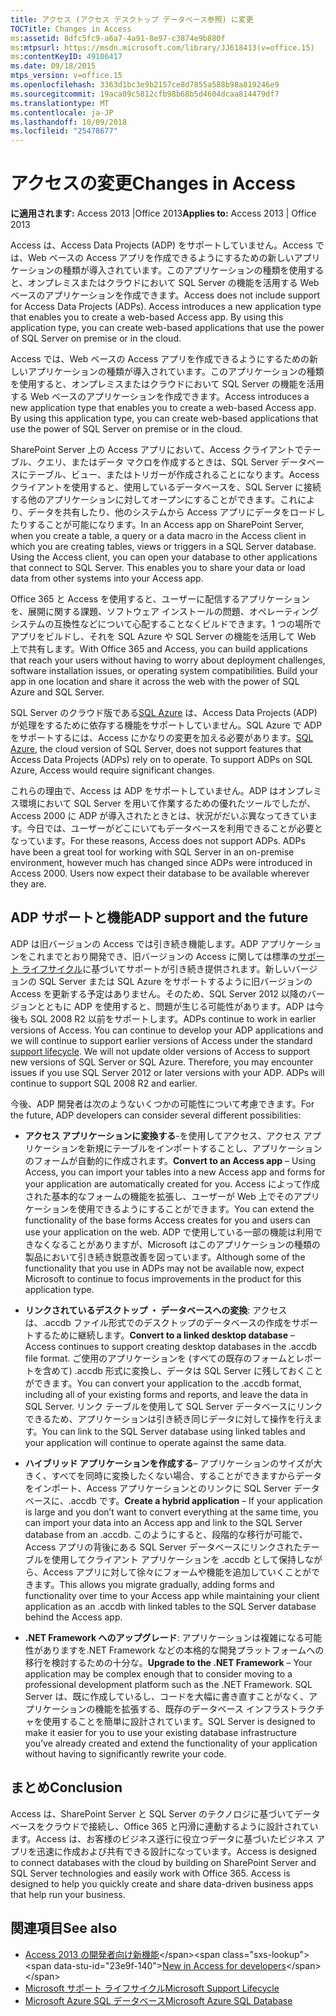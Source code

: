 ```yaml
---
title: アクセス (アクセス デスクトップ データベース参照) に変更
TOCTitle: Changes in Access
ms:assetid: 8dfc5fc9-a6a7-4a91-8e97-c3874e9b880f
ms:mtpsurl: https://msdn.microsoft.com/library/JJ618413(v=office.15)
ms:contentKeyID: 49106417
ms.date: 09/18/2015
mtps_version: v=office.15
ms.openlocfilehash: 3363d1bc3e9b2157ce8d7855a588b98a819246e9
ms.sourcegitcommit: 19aca09c5812cfb98b68b5d4604dcaa814479df7
ms.translationtype: MT
ms.contentlocale: ja-JP
ms.lasthandoff: 10/09/2018
ms.locfileid: "25478677"
---
```

# <a name="changes-in-access"></a><span data-ttu-id="23e9f-102">アクセスの変更</span><span class="sxs-lookup"><span data-stu-id="23e9f-102">Changes in Access</span></span>

<span data-ttu-id="23e9f-103">**に適用されます:** Access 2013 |Office 2013</span><span class="sxs-lookup"><span data-stu-id="23e9f-103">**Applies to:** Access 2013 | Office 2013</span></span>

<span data-ttu-id="23e9f-p101">Access は、Access Data Projects (ADP) をサポートしていません。Access では、Web ベースの Access アプリを作成できるようにするための新しいアプリケーションの種類が導入されています。このアプリケーションの種類を使用すると、オンプレミスまたはクラウドにおいて SQL Server の機能を活用する Web ベースのアプリケーションを作成できます。</span><span class="sxs-lookup"><span data-stu-id="23e9f-p101">Access does not include support for Access Data Projects (ADPs). Access introduces a new application type that enables you to create a web-based Access app. By using this application type, you can create web-based applications that use the power of SQL Server on premise or in the cloud.</span></span>

<span data-ttu-id="23e9f-p102">Access では、Web ベースの Access アプリを作成できるようにするための新しいアプリケーションの種類が導入されています。このアプリケーションの種類を使用すると、オンプレミスまたはクラウドにおいて SQL Server の機能を活用する Web ベースのアプリケーションを作成できます。</span><span class="sxs-lookup"><span data-stu-id="23e9f-p102">Access introduces a new application type that enables you to create a web-based Access app. By using this application type, you can create web-based applications that use the power of SQL Server on premise or in the cloud.</span></span>

<span data-ttu-id="23e9f-p103">SharePoint Server 上の Access アプリにおいて、Access クライアントでテーブル、クエリ、またはデータ マクロを作成するときは、SQL Server データベースにテーブル、ビュー、またはトリガーが作成されることになります。Access クライアントを使用すると、使用しているデータベースを、SQL Server に接続する他のアプリケーションに対してオープンにすることができます。これにより、データを共有したり、他のシステムから Access アプリにデータをロードしたりすることが可能になります。</span><span class="sxs-lookup"><span data-stu-id="23e9f-p103">In an Access app on SharePoint Server, when you create a table, a query or a data macro in the Access client in which you are creating tables, views or triggers in a SQL Server database. Using the Access client, you can open your database to other applications that connect to SQL Server. This enables you to share your data or load data from other systems into your Access app.</span></span>

<span data-ttu-id="23e9f-p104">Office 365 と Access を使用すると、ユーザーに配信するアプリケーションを、展開に関する課題、ソフトウェア インストールの問題、オペレーティング システムの互換性などについて心配することなくビルドできます。1 つの場所でアプリをビルドし、それを SQL Azure や SQL Server の機能を活用して Web 上で共有します。</span><span class="sxs-lookup"><span data-stu-id="23e9f-p104">With Office 365 and Access, you can build applications that reach your users without having to worry about deployment challenges, software installation issues, or operating system compatibilities. Build your app in one location and share it across the web with the power of SQL Azure and SQL Server.</span></span>

<span data-ttu-id="23e9f-p105">SQL Server のクラウド版である[SQL Azure](https://msdn.microsoft.com/library/azure/ee336279.aspx) は、Access Data Projects (ADP) が処理をするために依存する機能をサポートしていません。SQL Azure で ADP をサポートするには、Access にかなりの変更を加える必要があります。</span><span class="sxs-lookup"><span data-stu-id="23e9f-p105">[SQL Azure](https://msdn.microsoft.com/library/azure/ee336279.aspx), the cloud version of SQL Server, does not support features that Access Data Projects (ADPs) rely on to operate. To support ADPs on SQL Azure, Access would require significant changes.</span></span>

<span data-ttu-id="23e9f-p106">これらの理由で、Access は ADP をサポートしていません。ADP はオンプレミス環境において SQL Server を用いて作業するための優れたツールでしたが、Access 2000 に ADP が導入されたときとは、状況がだいぶ異なってきています。今日では、ユーザーがどこにいてもデータベースを利用できることが必要となっています。</span><span class="sxs-lookup"><span data-stu-id="23e9f-p106">For these reasons, Access does not support ADPs. ADPs have been a great tool for working with SQL Server in an on-premise environment, however much has changed since ADPs were introduced in Access 2000. Users now expect their database to be available wherever they are.</span></span>

## <a name="adp-support-and-the-future"></a><span data-ttu-id="23e9f-119">ADP サポートと機能</span><span class="sxs-lookup"><span data-stu-id="23e9f-119">ADP support and the future</span></span>

<span data-ttu-id="23e9f-p107">ADP は旧バージョンの Access では引き続き機能します。ADP アプリケーションをこれまでとおり開発でき、旧バージョンの Access に関しては標準の[サポート ライフサイクル](https://support.microsoft.com/gp/lifeselect)に基づいてサポートが引き続き提供されます。新しいバージョンの SQL Server または SQL Azure をサポートするように旧バージョンの Access を更新する予定はありません。そのため、SQL Server 2012 以降のバージョンとともに ADP を使用すると、問題が生じる可能性があります。ADP は今後も SQL 2008 R2 以前をサポートします。</span><span class="sxs-lookup"><span data-stu-id="23e9f-p107">ADPs continue to work in earlier versions of Access. You can continue to develop your ADP applications and we will continue to support earlier versions of Access under the standard [support lifecycle](https://support.microsoft.com/gp/lifeselect). We will not update older versions of Access to support new versions of SQL Server or SQL Azure. Therefore, you may encounter issues if you use SQL Server 2012 or later versions with your ADP. ADPs will continue to support SQL 2008 R2 and earlier.</span></span>

<span data-ttu-id="23e9f-125">今後、ADP 開発者は次のようないくつかの可能性について考慮できます。</span><span class="sxs-lookup"><span data-stu-id="23e9f-125">For the future, ADP developers can consider several different possibilities:</span></span>

- <span data-ttu-id="23e9f-126">**アクセス アプリケーションに変換する**-を使用してアクセス、アクセス アプリケーションを新規にテーブルをインポートすることし、アプリケーションのフォームが自動的に作成されます。</span><span class="sxs-lookup"><span data-stu-id="23e9f-126">**Convert to an Access app** – Using Access, you can import your tables into a new Access app and forms for your application are automatically created for you.</span></span> <span data-ttu-id="23e9f-127">Access によって作成された基本的なフォームの機能を拡張し、ユーザーが Web 上でそのアプリケーションを使用できるようにすることができます。</span><span class="sxs-lookup"><span data-stu-id="23e9f-127">You can extend the functionality of the base forms Access creates for you and users can use your application on the web.</span></span> <span data-ttu-id="23e9f-128">ADP で使用している一部の機能は利用できなくなることがありますが、Microsoft はこのアプリケーションの種類の製品において引き続き鋭意改善を図っています。</span><span class="sxs-lookup"><span data-stu-id="23e9f-128">Although some of the functionality that you use in ADPs may not be available now, expect Microsoft to continue to focus improvements in the product for this application type.</span></span>

- <span data-ttu-id="23e9f-129">**リンクされているデスクトップ ・ データベースへの変換**: アクセスは、.accdb ファイル形式でのデスクトップのデータベースの作成をサポートするために継続します。</span><span class="sxs-lookup"><span data-stu-id="23e9f-129">**Convert to a linked desktop database** – Access continues to support creating desktop databases in the .accdb file format.</span></span> <span data-ttu-id="23e9f-130">ご使用のアプリケーションを (すべての既存のフォームとレポートを含めて) .accdb 形式に変換し、データは SQL Server に残しておくことができます。</span><span class="sxs-lookup"><span data-stu-id="23e9f-130">You can convert your application to the .accdb format, including all of your existing forms and reports, and leave the data in SQL Server.</span></span> <span data-ttu-id="23e9f-131">リンク テーブルを使用して SQL Server データベースにリンクできるため、アプリケーションは引き続き同じデータに対して操作を行えます。</span><span class="sxs-lookup"><span data-stu-id="23e9f-131">You can link to the SQL Server database using linked tables and your application will continue to operate against the same data.</span></span>

- <span data-ttu-id="23e9f-132">**ハイブリッド アプリケーションを作成する**– アプリケーションのサイズが大きく、すべてを同時に変換したくない場合、することができますからデータをインポート、Access アプリケーションとのリンクに SQL Server データベースに、.accdb です。</span><span class="sxs-lookup"><span data-stu-id="23e9f-132">**Create a hybrid application** – If your application is large and you don’t want to convert everything at the same time, you can import your data into an Access app and link to the SQL Server database from an .accdb.</span></span> <span data-ttu-id="23e9f-133">このようにすると、段階的な移行が可能で、Access アプリの背後にある SQL Server データベースにリンクされたテーブルを使用してクライアント アプリケーションを .accdb として保持しながら、Access アプリに対して徐々にフォームや機能を追加していくことができます。</span><span class="sxs-lookup"><span data-stu-id="23e9f-133">This allows you migrate gradually, adding forms and functionality over time to your Access app while maintaining your client application as an .accdb with linked tables to the SQL Server database behind the Access app.</span></span>

- <span data-ttu-id="23e9f-134">**.NET Framework へのアップグレード**: アプリケーションは複雑になる可能性がありますを.NET Framework などの本格的な開発プラットフォームへの移行を検討するための十分な。</span><span class="sxs-lookup"><span data-stu-id="23e9f-134">**Upgrade to the .NET Framework** – Your application may be complex enough that to consider moving to a professional development platform such as the .NET Framework.</span></span> <span data-ttu-id="23e9f-135">SQL Server は、既に作成しているし、コードを大幅に書き直すことがなく、アプリケーションの機能を拡張する、既存のデータベース インフラストラクチャを使用することを簡単に設計されています。</span><span class="sxs-lookup"><span data-stu-id="23e9f-135">SQL Server is designed to make it easier for you to use your existing database infrastructure you’ve already created and extend the functionality of your application without having to significantly rewrite your code.</span></span>

## <a name="conclusion"></a><span data-ttu-id="23e9f-136">まとめ</span><span class="sxs-lookup"><span data-stu-id="23e9f-136">Conclusion</span></span>

<span data-ttu-id="23e9f-p112">Access は、SharePoint Server と SQL Server のテクノロジに基づいてデータベースをクラウドで接続し、Office 365 と円滑に連動するように設計されています。Access は、お客様のビジネス遂行に役立つデータに基づいたビジネス アプリを迅速に作成および共有できる設計になっています。</span><span class="sxs-lookup"><span data-stu-id="23e9f-p112">Access is designed to connect databases with the cloud by building on SharePoint Server and SQL Server technologies and easily work with Office 365. Access is designed to help you quickly create and share data-driven business apps that help run your business.</span></span>

## <a name="see-also"></a><span data-ttu-id="23e9f-139">関連項目</span><span class="sxs-lookup"><span data-stu-id="23e9f-139">See also</span></span>

- <span data-ttu-id="23e9f-140">[Access 2013 の開発者向け新機能](https://msdn.microsoft.com/library/jj250134\(v=office.15\))</span><span class="sxs-lookup"><span data-stu-id="23e9f-140">[New in Access for developers](https://msdn.microsoft.com/library/jj250134\(v=office.15\))</span></span>
- [<span data-ttu-id="23e9f-141">Microsoft サポート ライフサイクル</span><span class="sxs-lookup"><span data-stu-id="23e9f-141">Microsoft Support Lifecycle</span></span>](https://support.microsoft.com/lifecycle/)
- [<span data-ttu-id="23e9f-142">Microsoft Azure SQL データベース</span><span class="sxs-lookup"><span data-stu-id="23e9f-142">Microsoft Azure SQL Database</span></span>](https://msdn.microsoft.com/library/azure/ee336279.aspx)

